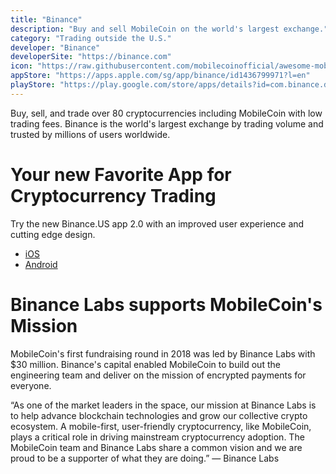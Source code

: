```yaml
---
title: "Binance"
description: "Buy and sell MobileCoin on the world's largest exchange."
category: "Trading outside the U.S."
developer: "Binance"
developerSite: "https://binance.com"
icon: "https://raw.githubusercontent.com/mobilecoinofficial/awesome-mobilecoin/main/directory/images/binance.webp"
appStore: "https://apps.apple.com/sg/app/binance/id1436799971?l=en"
playStore: "https://play.google.com/store/apps/details?id=com.binance.dev&hl=en&gl=US"
---
```

Buy, sell, and trade over 80 cryptocurrencies including MobileCoin with low trading fees. Binance is the world's largest exchange by trading volume and trusted by millions of users worldwide. 

Your new Favorite App for Cryptocurrency Trading
================================================

Try the new Binance.US app 2.0 with an improved user experience and cutting edge design.
- [iOS](https://apps.apple.com/us/app/binanceus/id1492670702?ls=1)
- [Android](https://play.google.com/store/apps/details?id=com.binance.us)

Binance Labs supports MobileCoin's Mission
================================================
MobileCoin's first fundraising round in 2018 was led by Binance Labs with $30 million. Binance's capital enabled MobileCoin to build out the engineering team and deliver on the mission of encrypted payments for everyone.

“As one of the market leaders in the space, our mission at Binance Labs is to help advance blockchain technologies and grow our collective crypto ecosystem. A mobile-first, user-friendly cryptocurrency, like MobileCoin, plays a critical role in driving mainstream cryptocurrency adoption. The MobileCoin team and Binance Labs share a common vision and we are proud to be a supporter of what they are doing.” — Binance Labs
